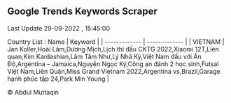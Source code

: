 

## Google Trends Keywords Scraper 
 
Last Update 29-09-2022 , 15:45:00

Country List :
 Name  | Keyword |
| ------------- | ------------- |
| VIETNAM | Jan Koller,Hoài Lâm,Dương Mịch,Lịch thi đấu CKTG 2022,Xiaomi 12T,Lien quan,Kim Kardashian,Lâm Tâm Như,Lý Nhã Kỳ,Việt Nam đấu với Ấn Độ,Argentina – Jamaica,Nguyễn Ngọc Ký,Công an đánh 2 học sinh,Futsal Việt Nam,Liên Quân,Miss Grand Vietnam 2022,Argentina vs,Brazil,Garage hạnh phúc tập 24,Park Min Young |



© Abdul Muttaqin 
